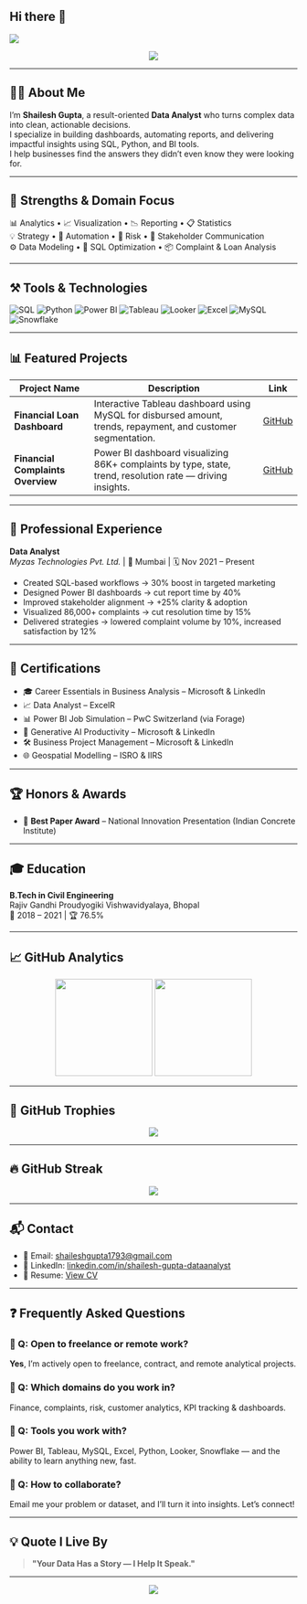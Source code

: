 ## Hi there 👋

<!-- 🟦 Animated Banner -->
<img src="https://capsule-render.vercel.app/api?type=waving&color=0E76A8&height=200&section=header&text=Shailesh%20Gupta&fontSize=40&fontColor=ffffff&animation=fadeIn" />

<p align="center">
  <img src="https://readme-typing-svg.demolab.com?font=Fira+Code&pause=1000&color=00C2CB&center=true&vCenter=true&width=800&lines=Data+Analyst+%7C+Power+BI+Developer+%7C+Tableau+Specialist;Your+Data+Has+a+Story+—+I+Help+It+Speak." />
</p>

---

## 🙋‍♂️ About Me

I’m **Shailesh Gupta**, a result-oriented **Data Analyst** who turns complex data into clean, actionable decisions.  
I specialize in building dashboards, automating reports, and delivering impactful insights using SQL, Python, and BI tools.  
I help businesses find the answers they didn’t even know they were looking for.

---

## 🧠 Strengths & Domain Focus

📊 Analytics • 📈 Visualization • 📉 Reporting • 📋 Statistics  
💡 Strategy • 🔁 Automation • 🧩 Risk • 👥 Stakeholder Communication  
⚙️ Data Modeling • 🧮 SQL Optimization • 📦 Complaint & Loan Analysis  

---

## ⚒️ Tools & Technologies

![SQL](https://img.shields.io/badge/-SQL-333333?style=flat&logo=postgresql)
![Python](https://img.shields.io/badge/-Python-333333?style=flat&logo=python)
![Power BI](https://img.shields.io/badge/-Power%20BI-F2C811?style=flat&logo=powerbi&logoColor=black)
![Tableau](https://img.shields.io/badge/-Tableau-333333?style=flat&logo=tableau)
![Looker](https://img.shields.io/badge/-Looker-333333?style=flat&logo=looker)
![Excel](https://img.shields.io/badge/-Excel-217346?style=flat&logo=microsoftexcel)
![MySQL](https://img.shields.io/badge/-MySQL-333333?style=flat&logo=mysql)
![Snowflake](https://img.shields.io/badge/-Snowflake-56B9EB?style=flat&logo=snowflake)

---

## 📊 Featured Projects

| Project Name | Description | Link |
|--------------|-------------|------|
| **Financial Loan Dashboard** | Interactive Tableau dashboard using MySQL for disbursed amount, trends, repayment, and customer segmentation. | [GitHub](https://github.com/Shailesh098/Data_Analysis_Projects) |
| **Financial Complaints Overview** | Power BI dashboard visualizing 86K+ complaints by type, state, trend, resolution rate — driving insights. | [GitHub](https://github.com/Shailesh098/Data_Analysis_Projects) |

---

## 💼 Professional Experience

**Data Analyst**  
*Myzas Technologies Pvt. Ltd.* | 📍 Mumbai | 🗓️ Nov 2021 – Present  

- Created SQL-based workflows → 30% boost in targeted marketing  
- Designed Power BI dashboards → cut report time by 40%  
- Improved stakeholder alignment → +25% clarity & adoption  
- Visualized 86,000+ complaints → cut resolution time by 15%  
- Delivered strategies → lowered complaint volume by 10%, increased satisfaction by 12%  

---

## 📜 Certifications

- 🎓 Career Essentials in Business Analysis – Microsoft & LinkedIn  
- 📈 Data Analyst – ExcelR  
- 📊 Power BI Job Simulation – PwC Switzerland (via Forage)  
- 🤖 Generative AI Productivity – Microsoft & LinkedIn  
- 🛠 Business Project Management – Microsoft & LinkedIn  
- 🌐 Geospatial Modelling – ISRO & IIRS  

---

## 🏆 Honors & Awards

- 🥇 **Best Paper Award** – National Innovation Presentation (Indian Concrete Institute)

---

## 🎓 Education

**B.Tech in Civil Engineering**  
Rajiv Gandhi Proudyogiki Vishwavidyalaya, Bhopal  
📆 2018 – 2021 | 🏆 76.5%

---

## 📈 GitHub Analytics

<p align="center">
  <img src="https://github-readme-stats.vercel.app/api?username=Shailesh098&show_icons=true&theme=radical" height="170" />
  <img src="https://github-readme-stats.vercel.app/api/top-langs/?username=Shailesh098&layout=compact&theme=radical" height="170" />
</p>

---

## 🏅 GitHub Trophies

<p align="center">
  <img src="https://github-profile-trophy.vercel.app/?username=Shailesh098&theme=algolia&no-frame=true&row=1&margin-w=10" />
</p>

---

## 🔥 GitHub Streak

<p align="center">
  <img src="https://streak-stats.demolab.com/?user=Shailesh098&theme=dark&hide_border=true" />
</p>

---

## 📬 Contact

- 📧 Email: [shaileshgupta1793@gmail.com](mailto:shaileshgupta1793@gmail.com)  
- 🔗 LinkedIn: [linkedin.com/in/shailesh-gupta-dataanalyst](https://linkedin.com/in/shailesh-gupta-dataanalyst)  
- 📄 Resume: [View CV](https://drive.google.com/file/d/1lh342tRoi6yZBz3TIJBkRFX5aHNnx0Ps/view?usp=sharing)

---

## ❓ Frequently Asked Questions

### 🔹 Q: Open to freelance or remote work?
**Yes**, I’m actively open to freelance, contract, and remote analytical projects.

### 🔹 Q: Which domains do you work in?
Finance, complaints, risk, customer analytics, KPI tracking & dashboards.

### 🔹 Q: Tools you work with?
Power BI, Tableau, MySQL, Excel, Python, Looker, Snowflake — and the ability to learn anything new, fast.

### 🔹 Q: How to collaborate?
Email me your problem or dataset, and I’ll turn it into insights. Let’s connect!

---

## 💡 Quote I Live By

> **"Your Data Has a Story — I Help It Speak."**

---

<p align="center">
  <img src="https://komarev.com/ghpvc/?username=Shailesh098&label=Profile%20Views&color=0e75b6&style=flat" />
</p>
